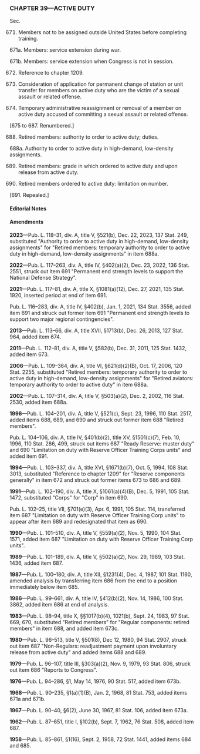 ### **CHAPTER 39—ACTIVE DUTY** ###

Sec.

671. Members not to be assigned outside United States before completing training.

671a. Members: service extension during war.

671b. Members: service extension when Congress is not in session.

672. Reference to chapter 1209.

673. Consideration of application for permanent change of station or unit transfer for members on active duty who are the victim of a sexual assault or related offense.

674. Temporary administrative reassignment or removal of a member on active duty accused of committing a sexual assault or related offense.

[675 to 687. Renumbered.]

688. Retired members: authority to order to active duty; duties.

688a. Authority to order to active duty in high-demand, low-density assignments.

689. Retired members: grade in which ordered to active duty and upon release from active duty.

690. Retired members ordered to active duty: limitation on number.

[691. Repealed.]

#### **Editorial Notes** ####

#### Amendments ####

**2023**—Pub. L. 118–31, div. A, title V, §521(b), Dec. 22, 2023, 137 Stat. 249, substituted "Authority to order to active duty in high-demand, low-density assignments" for "Retired members: temporary authority to order to active duty in high-demand, low-density assignments" in item 688a.

**2022**—Pub. L. 117–263, div. A, title IV, §402(a)(2), Dec. 23, 2022, 136 Stat. 2551, struck out item 691 "Permanent end strength levels to support the National Defense Strategy".

**2021**—Pub. L. 117–81, div. A, title X, §1081(a)(12), Dec. 27, 2021, 135 Stat. 1920, inserted period at end of item 691.

Pub. L. 116–283, div. A, title IV, §402(b), Jan. 1, 2021, 134 Stat. 3556, added item 691 and struck out former item 691 "Permanent end strength levels to support two major regional contingencies".

**2013**—Pub. L. 113–66, div. A, title XVII, §1713(b), Dec. 26, 2013, 127 Stat. 964, added item 674.

**2011**—Pub. L. 112–81, div. A, title V, §582(b), Dec. 31, 2011, 125 Stat. 1432, added item 673.

**2006**—Pub. L. 109–364, div. A, title VI, §621(d)(2)(B), Oct. 17, 2006, 120 Stat. 2255, substituted "Retired members: temporary authority to order to active duty in high-demand, low-density assignments" for "Retired aviators: temporary authority to order to active duty" in item 688a.

**2002**—Pub. L. 107–314, div. A, title V, §503(a)(2), Dec. 2, 2002, 116 Stat. 2530, added item 688a.

**1996**—Pub. L. 104–201, div. A, title V, §521(c), Sept. 23, 1996, 110 Stat. 2517, added items 688, 689, and 690 and struck out former item 688 "Retired members".

Pub. L. 104–106, div. A, title IV, §401(b)(2), title XV, §1501(c)(7), Feb. 10, 1996, 110 Stat. 286, 499, struck out items 687 "Ready Reserve: muster duty" and 690 "Limitation on duty with Reserve Officer Training Corps units" and added item 691.

**1994**—Pub. L. 103–337, div. A, title XVI, §1671(b)(7), Oct. 5, 1994, 108 Stat. 3013, substituted "Reference to chapter 1209" for "Reserve components generally" in item 672 and struck out former items 673 to 686 and 689.

**1991**—Pub. L. 102–190, div. A, title X, §1061(a)(4)(B), Dec. 5, 1991, 105 Stat. 1472, substituted "Corps" for "Corp" in item 690.

Pub. L. 102–25, title VII, §701(e)(3), Apr. 6, 1991, 105 Stat. 114, transferred item 687 "Limitation on duty with Reserve Officer Training Corp units" to appear after item 689 and redesignated that item as 690.

**1990**—Pub. L. 101–510, div. A, title V, §559(a)(2), Nov. 5, 1990, 104 Stat. 1571, added item 687 "Limitation on duty with Reserve Officer Training Corp units".

**1989**—Pub. L. 101–189, div. A, title V, §502(a)(2), Nov. 29, 1989, 103 Stat. 1436, added item 687.

**1987**—Pub. L. 100–180, div. A, title XII, §1231(4), Dec. 4, 1987, 101 Stat. 1160, amended analysis by transferring item 686 from the end to a position immediately below item 685.

**1986**—Pub. L. 99–661, div. A, title IV, §412(b)(2), Nov. 14, 1986, 100 Stat. 3862, added item 686 at end of analysis.

**1983**—Pub. L. 98–94, title X, §§1017(b)(4), 1021(b), Sept. 24, 1983, 97 Stat. 669, 670, substituted "Retired members" for "Regular components: retired members" in item 688, and added item 673c.

**1980**—Pub. L. 96–513, title V, §501(8), Dec 12, 1980, 94 Stat. 2907, struck out item 687 "Non-Regulars: readjustment payment upon involuntary release from active duty" and added items 688 and 689.

**1979**—Pub. L. 96–107, title III, §303(a)(2), Nov. 9, 1979, 93 Stat. 806, struck out item 686 "Reports to Congress".

**1976**—Pub. L. 94–286, §1, May 14, 1976, 90 Stat. 517, added item 673b.

**1968**—Pub. L. 90–235, §1(a)(1)(B), Jan. 2, 1968, 81 Stat. 753, added items 671a and 671b.

**1967**—Pub. L. 90–40, §6(2), June 30, 1967, 81 Stat. 106, added item 673a.

**1962**—Pub. L. 87–651, title I, §102(b), Sept. 7, 1962, 76 Stat. 508, added item 687.

**1958**—Pub. L. 85–861, §1(16), Sept. 2, 1958, 72 Stat. 1441, added items 684 and 685.
